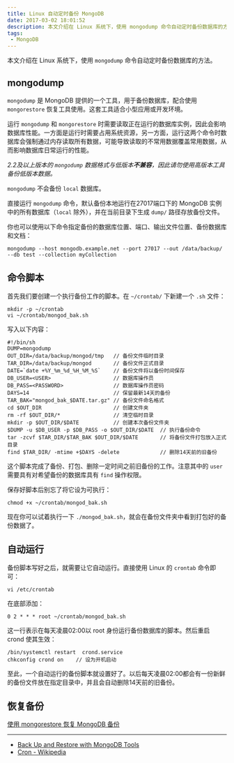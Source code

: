 ```yaml
---
title: Linux 自动定时备份 MongoDB
date: 2017-03-02 18:01:52
description: 本文介绍在 Linux 系统下，使用 mongodump 命令自动定时备份数据库的方法。
tags:
 - MongoDB
---
```


本文介绍在 Linux 系统下，使用 `mongodump` 命令自动定时备份数据库的方法。

## mongodump

`mongodump` 是 MongoDB 提供的一个工具，用于备份数据库，配合使用 `mongorestore` 恢复工具使用。这套工具适合小型应用或开发环境。

运行 `mongodump` 和 `mongorestore` 时需要读取正在运行的数据库实例，因此会影响数据库性能。一方面是运行时需要占用系统资源，另一方面，运行这两个命令时数据库会强制通过内存读取所有数据，可能导致读取的不常用数据覆盖常用数据，从而影响数据库日常运行的性能。

*2.2及以上版本的 `mongodump` 数据格式与低版本**不兼容**，因此请勿使用高版本工具备份低版本数据。*

`mongodump` 不会备份 `local` 数据库。

直接运行 `mongodump` 命令，默认备份本地运行在27017端口下的 MongoDB 实例中的所有数据库（`local` 除外），并在当前目录下生成 `dump/` 路径存放备份文件。

你也可以使用以下命令指定备份的数据库位置、端口、输出文件位置、备份数据库和文档：

```
mongodump --host mongodb.example.net --port 27017 --out /data/backup/ --db test --collection myCollection
```

## 命令脚本

首先我们要创建一个执行备份工作的脚本。在 `~/crontab/` 下新建一个 `.sh` 文件：

```
mkdir -p ~/crontab
vi ~/crontab/mongod_bak.sh
```

写入以下内容：

```
#!/bin/sh
DUMP=mongodump
OUT_DIR=/data/backup/mongod/tmp   // 备份文件临时目录
TAR_DIR=/data/backup/mongod       // 备份文件正式目录
DATE=`date +%Y_%m_%d_%H_%M_%S`    // 备份文件将以备份时间保存
DB_USER=<USER>                    // 数据库操作员
DB_PASS=<PASSWORD>                // 数据库操作员密码
DAYS=14                           // 保留最新14天的备份
TAR_BAK="mongod_bak_$DATE.tar.gz" // 备份文件命名格式
cd $OUT_DIR                       // 创建文件夹
rm -rf $OUT_DIR/*                 // 清空临时目录
mkdir -p $OUT_DIR/$DATE           // 创建本次备份文件夹
$DUMP -u $DB_USER -p $DB_PASS -o $OUT_DIR/$DATE  // 执行备份命令
tar -zcvf $TAR_DIR/$TAR_BAK $OUT_DIR/$DATE       // 将备份文件打包放入正式目录
find $TAR_DIR/ -mtime +$DAYS -delete             // 删除14天前的旧备份
```

这个脚本完成了备份、打包、删除一定时间之前旧备份的工作。注意其中的 `user` 需要具有对希望备份的数据库具有 `find` 操作权限。

保存好脚本后别忘了将它设为可执行：

```
chmod +x ~/crontab/mongod_bak.sh
```

现在你可以试着执行一下 `./mongod_bak.sh`，就会在备份文件夹中看到打包好的备份数据了。

## 自动运行

备份脚本写好之后，就需要让它自动运行。直接使用 Linux 的 `crontab` 命令即可：

```
vi /etc/crontab
```

在底部添加：

```
0 2 * * * root ~/crontab/mongod_bak.sh
```

这一行表示在每天凌晨02:00以 root 身份运行备份数据库的脚本。然后重启 crond 使其生效：

```
/bin/systemctl restart  crond.service
chkconfig crond on    // 设为开机启动
```

至此，一个自动运行的备份脚本就设置好了。以后每天凌晨02:00都会有一份新鲜的备份文件放在指定目录中，并且会自动删除14天前的旧备份。

## 恢复备份

[使用 mongorestore 恢复 MongoDB 备份](https://brickyang.github.io/2017/04/11/%E4%BD%BF%E7%94%A8-mongorestore-%E6%81%A2%E5%A4%8D-MongoDB-%E5%A4%87%E4%BB%BD/)

***

- [Back Up and Restore with MongoDB Tools](https://docs.mongodb.com/manual/tutorial/backup-and-restore-tools/)
- [Cron - Wikipedia](https://zh.wikipedia.org/zh-hans/Cron)